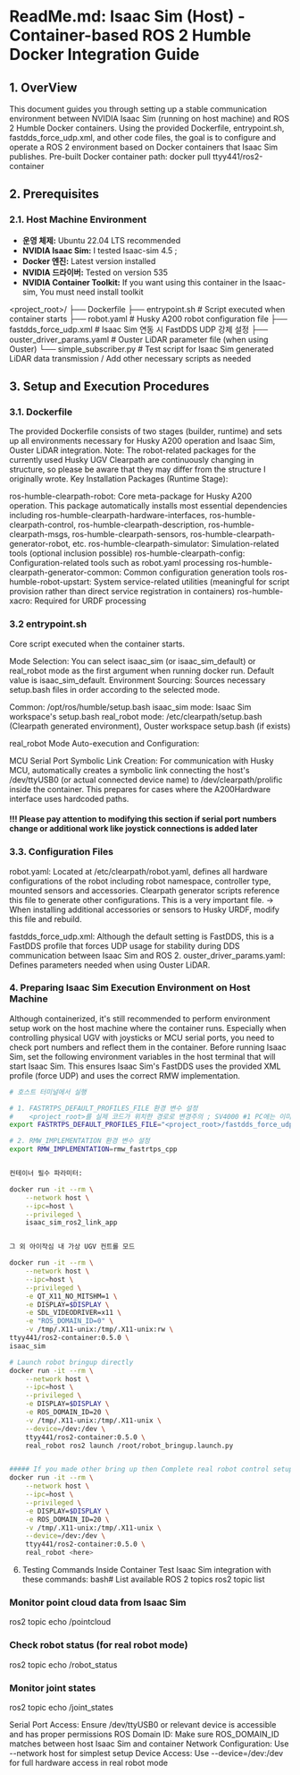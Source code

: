 # ReadMe.md: Isaac Sim (Host) - Container-based ROS 2 Humble Docker Integration Guide

## 1. OverView

This document guides you through setting up a stable communication environment between NVIDIA Isaac Sim (running on host machine) and ROS 2 Humble Docker containers. Using the provided Dockerfile, entrypoint.sh, fastdds_force_udp.xml, and other code files, the goal is to configure and operate a ROS 2 environment based on Docker containers that Isaac Sim publishes.
Pre-built Docker container path: docker pull ttyy441/ros2-container

## 2. Prerequisites

### 2.1. Host Machine Environment

- **운영 체제:** Ubuntu 22.04 LTS recommended
- **NVIDIA Isaac Sim:** I tested Isaac-sim 4.5 ;
- **Docker 엔진:** Latest version installed
- **NVIDIA 드라이버:** Tested on version 535
- **NVIDIA Container Toolkit:** If you want using this container in the Isaac-sim, You must need install toolkit 

<project_root>/
├── Dockerfile
├── entrypoint.sh            # Script executed when container starts
├── robot.yaml               # Husky A200 robot configuration file 
├── fastdds_force_udp.xml    # Isaac Sim 연동 시 FastDDS UDP 강제 설정
├── ouster_driver_params.yaml # Ouster LiDAR parameter file (when using Ouster)
└── simple_subscriber.py     # Test script for Isaac Sim generated LiDAR data transmission / Add other necessary scripts as needed


## 3. Setup and Execution Procedures

### 3.1. Dockerfile
The provided Dockerfile consists of two stages (builder, runtime) and sets up all environments necessary for Husky A200 operation and Isaac Sim, Ouster LiDAR integration.
Note: The robot-related packages for the currently used Husky UGV Clearpath are continuously changing in structure, so please be aware that they may differ from the structure I originally wrote.
Key Installation Packages (Runtime Stage):

ros-humble-clearpath-robot: Core meta-package for Husky A200 operation. This package automatically installs most essential dependencies including ros-humble-clearpath-hardware-interfaces, ros-humble-clearpath-control, ros-humble-clearpath-description, ros-humble-clearpath-msgs, ros-humble-clearpath-sensors, ros-humble-clearpath-generator-robot, etc.
ros-humble-clearpath-simulator: Simulation-related tools (optional inclusion possible)
ros-humble-clearpath-config: Configuration-related tools such as robot.yaml processing
ros-humble-clearpath-generator-common: Common configuration generation tools
ros-humble-robot-upstart: System service-related utilities (meaningful for script provision rather than direct service registration in containers)
ros-humble-xacro: Required for URDF processing

### 3.2 entrypoint.sh
Core script executed when the container starts.

Mode Selection: You can select isaac_sim (or isaac_sim_default) or real_robot mode as the first argument when running docker run. Default value is isaac_sim_default.
Environment Sourcing: Sources necessary setup.bash files in order according to the selected mode.

Common: /opt/ros/humble/setup.bash
isaac_sim mode: Isaac Sim workspace's setup.bash
real_robot mode: /etc/clearpath/setup.bash (Clearpath generated environment), Ouster workspace setup.bash (if exists)

real_robot Mode Auto-execution and Configuration:

MCU Serial Port Symbolic Link Creation: For communication with Husky MCU, automatically creates a symbolic link connecting the host's /dev/ttyUSB0 (or actual connected device name) to /dev/clearpath/prolific inside the container. This prepares for cases where the A200Hardware interface uses hardcoded paths.

#### !!! Please pay attention to modifying this section if serial port numbers change or additional work like joystick connections is added later


### 3.3. Configuration Files

robot.yaml: Located at /etc/clearpath/robot.yaml, defines all hardware configurations of the robot including robot namespace, controller type, mounted sensors and accessories. Clearpath generator scripts reference this file to generate other configurations. This is a very important file. → When installing additional accessories or sensors to Husky URDF, modify this file and rebuild.

fastdds_force_udp.xml: Although the default setting is FastDDS, this is a FastDDS profile that forces UDP usage for stability during DDS communication between Isaac Sim and ROS 2.
ouster_driver_params.yaml: Defines parameters needed when using Ouster LiDAR.



### 4. Preparing Isaac Sim Execution Environment on Host Machine

Although containerized, it's still recommended to perform environment setup work on the host machine where the container runs.
Especially when controlling physical UGV with joysticks or MCU serial ports, you need to check port numbers and reflect them in the container.
Before running Isaac Sim, set the following environment variables in the host terminal that will start Isaac Sim. This ensures Isaac Sim's FastDDS uses the provided XML profile (force UDP) and uses the correct RMW implementation.

```bash
# 호스트 터미널에서 실행

# 1. FASTRTPS_DEFAULT_PROFILES_FILE 환경 변수 설정
#    <project_root>를 실제 코드가 위치한 경로로 변경주의 ; SV4000 #1 PC에는 이미 설정해둠
export FASTRTPS_DEFAULT_PROFILES_FILE="<project_root>/fastdds_force_udp.xml"

# 2. RMW_IMPLEMENTATION 환경 변수 설정
export RMW_IMPLEMENTATION=rmw_fastrtps_cpp


컨테이너 필수 파라미터:

docker run -it --rm \
    --network host \
    --ipc=host \
    --privileged \
    isaac_sim_ros2_link_app


그 외 아이작심 내 가상 UGV 컨트롤 모드

docker run -it --rm \
    --network host \
    --ipc=host \
    --privileged \
    -e QT_X11_NO_MITSHM=1 \
    -e DISPLAY=$DISPLAY \
    -e SDL_VIDEODRIVER=x11 \
    -e "ROS_DOMAIN_ID=0" \
    -v /tmp/.X11-unix:/tmp/.X11-unix:rw \
ttyy441/ros2-container:0.5.0 \
isaac_sim

# Launch robot bringup directly
docker run -it --rm \
    --network host \
    --ipc=host \
    --privileged \
    -e DISPLAY=$DISPLAY \
    -e ROS_DOMAIN_ID=20 \
    -v /tmp/.X11-unix:/tmp/.X11-unix \
    --device=/dev:/dev \
    ttyy441/ros2-container:0.5.0 \
    real_robot ros2 launch /root/robot_bringup.launch.py


##### If you made other bring up then Complete real robot control setup
docker run -it --rm \
    --network host \
    --ipc=host \
    --privileged \
    -e DISPLAY=$DISPLAY \
    -e ROS_DOMAIN_ID=20 \
    -v /tmp/.X11-unix:/tmp/.X11-unix \
    --device=/dev:/dev \
    ttyy441/ros2-container:0.5.0 \
    real_robot <here>
```

6. Testing Commands Inside Container
Test Isaac Sim integration with these commands:
bash# List available ROS 2 topics
ros2 topic list

### Monitor point cloud data from Isaac Sim
ros2 topic echo /pointcloud

### Check robot status (for real robot mode)
ros2 topic echo /robot_status

### Monitor joint states
ros2 topic echo /joint_states

Serial Port Access: Ensure /dev/ttyUSB0 or relevant device is accessible and has proper permissions
ROS Domain ID: Make sure ROS_DOMAIN_ID matches between host Isaac Sim and container
Network Configuration: Use --network host for simplest setup
Device Access: Use --device=/dev:/dev for full hardware access in real robot mode